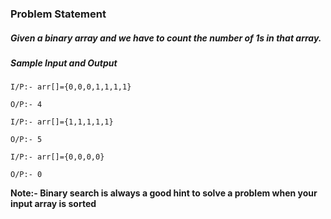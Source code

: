 ### Problem Statement

##### Given a binary array and we have to count the number of 1s in that array.


##### Sample Input and Output

```
I/P:- arr[]={0,0,0,1,1,1,1}

O/P:- 4
```

```
I/P:- arr[]={1,1,1,1,1}

O/P:- 5
```

```
I/P:- arr[]={0,0,0,0}

O/P:- 0
```

**Note:- Binary search is always a good hint to solve a problem when your input array is sorted**

